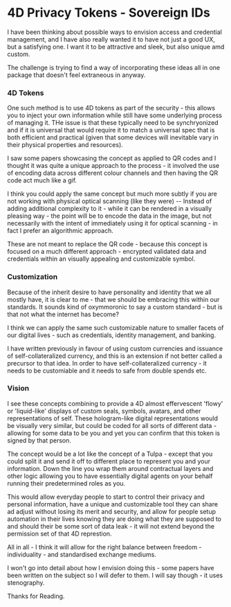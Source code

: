 # 4D Privacy Tokens - Sovereign IDs

I have been thinking about possible ways to envision access and credential management, and I have also really wanted it to have not just a good UX, but a satisfying one. I want it to be attractive and sleek, but also unique amd custom. 

The challenge is trying to find a way of incorporating these ideas all in one package that doesn't feel extraneous in anyway. 

### 4D Tokens

One such method is to use 4D tokens as part of the security - this allows you to inject your own information while still have some underlying process of managing it. THe issue is that these typically need to be synchryonized and if it is universal that would require it to match a universal spec that is both efficient and practical (given that some devices will inevitable vary in their physical properties and resources).

I saw some papers showcasing the concept as applied to QR codes and I thought it was quite a unique approach to the process - it involved the use of encoding data across different colour channels and then having the QR code act much like a gif.

I think you could apply the same concept but much more subtly if you are not working with physical optical scanning (like they were) -- Instead of adding additional complexity to it - while it can be rendered in a visually pleasing way - the point will be to encode the data in the image, but not necessarily with the intent of immediately using it for optical scanning - in fact I prefer an algorithmic approach.

These are not meant to replace the QR code - because this concept is focused on a much different approach - encrypted validated data and credentials within an visually appealing and customizable symbol.

### Customization

Because of the inherit desire to have personality and identity that we all mostly have, it is clear to me - that we should be embracing this within our standards. It sounds kind of oxymmoronic to say a custom standard - but is that not what the internet has become?

I think we can apply the same such customizable nature to smaller facets of our digital lives - such as credentials, identity management, and banking.

I have written previously in favour of using custom currencies and issuance of self-collateralized currency, and this is an extension if not better called a precursor to that idea. In order to have self-collateralized currency - it needs to be customiable and it needs to safe from double spends etc.

### Vision

I see these concepts combining to provide a 4D almost effervescent 'flowy' or 'liquid-like' displays of custom seals, symbols, avatars, and other representations of self. These hologram-like digital representations would be visually very similar, but could be coded for all sorts of different data - allowing for some data to be you and yet you can confirm that this token is signed by that person.

The concept would be a lot like the concept of a Tulpa - except that you could split it and send it off to different place to represent you and your information. Down the line you wrap them around contractual layers and other logic allowing you to have essentially digital agents on your behalf running their predetermined roles as you.

This would allow everyday people to start to control their privacy and personal information, have a unique and customizable tool they can share ad adjust without losing its merit and security, and allow for people setup automation in their lives knowing they are doing what they are supposed to and should their be some sort of data leak - it will not extend beyond the permission set of that 4D represtion.

All in all - I think it will allow for the right balance between freedom - individuality - and standardised exchange mediums.

I won't go into detail about how I envision doing this - some papers have been written on the subject so I will defer to them. I will say though - it uses stenography.

Thanks for Reading.